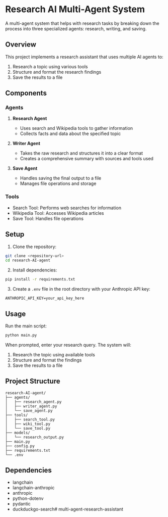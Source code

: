 # Research AI Multi-Agent System

A multi-agent system that helps with research tasks by breaking down the process into three specialized agents: research, writing, and saving.

## Overview

This project implements a research assistant that uses multiple AI agents to:
1. Research a topic using various tools
2. Structure and format the research findings
3. Save the results to a file

## Components

### Agents

1. **Research Agent**
   - Uses search and Wikipedia tools to gather information
   - Collects facts and data about the specified topic

2. **Writer Agent**
   - Takes the raw research and structures it into a clear format
   - Creates a comprehensive summary with sources and tools used

3. **Save Agent**
   - Handles saving the final output to a file
   - Manages file operations and storage

### Tools

- Search Tool: Performs web searches for information
- Wikipedia Tool: Accesses Wikipedia articles
- Save Tool: Handles file operations

## Setup

1. Clone the repository:
```bash
git clone <repository-url>
cd research-AI-agent
```

2. Install dependencies:
```bash
pip install -r requirements.txt
```

3. Create a `.env` file in the root directory with your Anthropic API key:
```
ANTHROPIC_API_KEY=your_api_key_here
```

## Usage

Run the main script:
```bash
python main.py
```

When prompted, enter your research query. The system will:
1. Research the topic using available tools
2. Structure and format the findings
3. Save the results to a file

## Project Structure

```
research-AI-agent/
├── agents/
│   ├── research_agent.py
│   ├── writer_agent.py
│   └── save_agent.py
├── tools/
│   ├── search_tool.py
│   ├── wiki_tool.py
│   └── save_tool.py
├── models/
│   └── research_output.py
├── main.py
├── config.py
├── requirements.txt
└── .env
```

## Dependencies

- langchain
- langchain-anthropic
- anthropic
- python-dotenv
- pydantic
- duckduckgo-search# multi-agent-research-assistant
